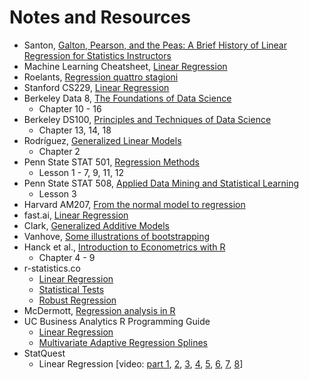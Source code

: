 # Notes and Resources

- Santon, [Galton, Pearson, and the Peas: A Brief History of Linear Regression for Statistics Instructors](http://www.amstat.org/publications/jse/v9n3/stanton.html)
- Machine Learning Cheatsheet, [Linear Regression](https://ml-cheatsheet.readthedocs.io/en/latest/linear_regression.html)
- Roelants, [Regression quattro stagioni](https://peterroelants.github.io/posts/linear-regression-four-ways)
- Stanford CS229, [Linear Regression](http://cs229.stanford.edu/notes/cs229-notes1.pdf)
- Berkeley Data 8, [The Foundations of Data Science](https://www.inferentialthinking.com/chapters/intro)
    - Chapter 10 - 16
- Berkeley DS100, [Principles and Techniques of Data Science](https://www.textbook.ds100.org)
    - Chapter 13, 14, 18
- Rodríguez, [Generalized Linear Models](https://data.princeton.edu/wws509/notes)
    - Chapter 2
- Penn State STAT 501, [Regression Methods](https://newonlinecourses.science.psu.edu/stat501/)
    - Lesson 1 - 7, 9, 11, 12
- Penn State STAT 508, [Applied Data Mining and Statistical Learning](https://newonlinecourses.science.psu.edu/stat508/)
    - Lesson 3
- Harvard AM207, [From the normal model to regression](http://am207.info/wiki/normalreg.html)
- fast.ai, [Linear Regression](http://wiki.fast.ai/index.php/Linear_Regression)
- Clark, [Generalized Additive Models](https://m-clark.github.io/generalized-additive-models/)
- Vanhove, [Some illustrations of bootstrapping](https://janhove.github.io/teaching/2016/12/20/bootstrapping)
- Hanck et al., [Introduction to Econometrics with R](https://www.econometrics-with-r.org/index.html)
    - Chapter 4 - 9
- r-statistics.co
    - [Linear Regression](http://r-statistics.co/Linear-Regression.html)
    - [Statistical Tests](http://r-statistics.co/Statistical-Tests-in-R.html)
    - [Robust Regression](http://r-statistics.co/Robust-Regression-With-R.html)
- McDermott, [Regression analysis in R](https://raw.githack.com/uo-ec607/lectures/master/08-regression/08-regression.html)
- UC Business Analytics R Programming Guide
    - [Linear Regression](https://uc-r.github.io/linear_regression)
    - [Multivariate Adaptive Regression Splines](http://uc-r.github.io/mars)
- StatQuest
    - Linear Regression [video: [part 1](https://www.youtube.com/watch?v=PaFPbb66DxQ&index=2&list=PLblh5JKOoLUIzaEkCLIUxQFjPIlapw8nU&t=0s), [2](https://www.youtube.com/watch?v=nk2CQITm_eo&index=3&list=PLblh5JKOoLUIzaEkCLIUxQFjPIlapw8nU&t=0s), [3](https://www.youtube.com/watch?v=u1cc1r_Y7M0&list=PLblh5JKOoLUIzaEkCLIUxQFjPIlapw8nU&index=4&t=0s), [4](https://www.youtube.com/watch?v=zITIFTsivN8&list=PLblh5JKOoLUIzaEkCLIUxQFjPIlapw8nU&index=5&t=0s), [5](https://www.youtube.com/watch?v=hokALdIst8k&list=PLblh5JKOoLUIzaEkCLIUxQFjPIlapw8nU&index=6&t=0s), [6](https://www.youtube.com/watch?v=NF5_btOaCig&index=7&list=PLblh5JKOoLUIzaEkCLIUxQFjPIlapw8nU&t=0s), [7](https://www.youtube.com/watch?v=CqLGvwi-5Pc&list=PLblh5JKOoLUIzaEkCLIUxQFjPIlapw8nU&index=8&t=0s), [8](https://www.youtube.com/watch?v=Hrr2anyK_5s&index=9&list=PLblh5JKOoLUIzaEkCLIUxQFjPIlapw8nU&t=0s)]
